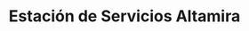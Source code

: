 ---
title: "Estación de Servicios Altamira"
url: /caracas/estacion-de-servicios-altamira/
shop: Lebensmittel
---